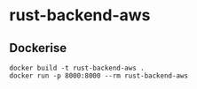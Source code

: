 # rust-backend-aws

## Dockerise

```
docker build -t rust-backend-aws .
docker run -p 8000:8000 --rm rust-backend-aws
```
